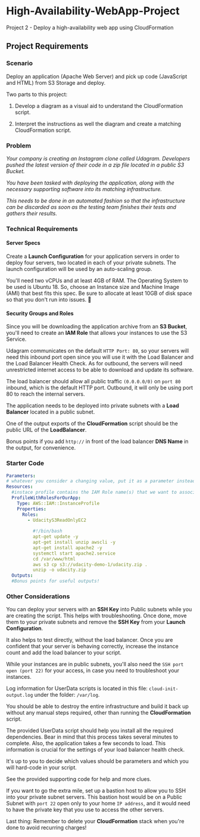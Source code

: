 # High-Availability-WebApp-Project

Project 2 - Deploy a high-availability web app using CloudFormation

## Project Requirements

### Scenario

Deploy an application (Apache Web Server) and pick up code (JavaScript and HTML) from S3 Storage and deploy.

Two parts to this project:

1. Develop a diagram as a visual aid to understand the CloudFormation script.

2. Interpret the instructions as well the diagram and create a matching CloudFormation script.

### Problem

*Your company is creating an Instagram clone called Udagram. Developers pushed the latest version of their code in a zip file located in a public S3 Bucket.*

*You have been tasked with deploying the application, along with the necessary supporting software into its matching infrastructure.*

*This needs to be done in an automated fashion so that the infrastructure can be discarded as soon as the testing team finishes their tests and gathers their results.*

### Technical Requirements

#### Server Specs

Create a **Launch Configuration** for your application servers in order to deploy four servers, two located in each of your private subnets. The launch configuration will be used by an auto-scaling group.

You'll need two vCPUs and at least 4GB of RAM. The Operating System to be used is Ubuntu 18. So, choose an Instance size and Machine Image (AMI) that best fits this spec. Be sure to allocate at least 10GB of disk space so that you don't run into issues. 

#### Security Groups and Roles

Since you will be downloading the application archive from an **S3 Bucket**, you'll need to create an **IAM Role** that allows your instances to use the S3 Service.

Udagram communicates on the default `HTTP Port: 80`, so your servers will need this inbound port open since you will use it with the Load Balancer and the Load Balancer Health Check. As for outbound, the servers will need unrestricted internet access to be able to download and update its software.

The load balancer should allow all public traffic `(0.0.0.0/0)` on `port 80` inbound, which is the default HTTP port. Outbound, it will only be using port 80 to reach the internal servers.

The application needs to be deployed into private subnets with a **Load Balancer** located in a public subnet.

One of the output exports of the **CloudFormation** script should be the public URL of the **LoadBalancer**.

Bonus points if you add `http://` in front of the load balancer **DNS Name** in the output, for convenience.

### Starter Code

```yaml
Parameters:
# whatever you consider a changing value, put it as a parameter instead of hard-coding it into your script
Resources:
  #instace profile contains the IAM Role name(s) that we want to associate to our auto scaling EC2 Servers
  ProfileWithRolesForOurApp:
    Type: AWS::IAM::InstanceProfile
    Properties:
      Roles:
        - UdacityS3ReadOnlyEC2
  
          #!/bin/bash
          apt-get update -y
          apt-get install unzip awscli -y
          apt-get install apache2 -y
          systemctl start apache2.service
          cd /var/www/html
          aws s3 cp s3://udacity-demo-1/udacity.zip .
          unzip -o udacity.zip
  Outputs:
  #Bonus points for useful outputs!
```

### Other Considerations

You can deploy your servers with an **SSH Key** into Public subnets while you are creating the script. This helps with troubleshooting. Once done, move them to your private subnets and remove the **SSH Key** from your **Launch Configuration**.

It also helps to test directly, without the load balancer. Once you are confident that your server is behaving correctly, increase the instance count and add the load balancer to your script.

While your instances are in public subnets, you'll also need the `SSH port open (port 22)` for your access, in case you need to troubleshoot your instances.

Log information for UserData scripts is located in this file: `cloud-init-output.log` under the folder: `/var/log`.

You should be able to destroy the entire infrastructure and build it back up without any manual steps required, other than running the **CloudFormation** script.

The provided UserData script should help you install all the required dependencies. Bear in mind that this process takes several minutes to complete. Also, the application takes a few seconds to load. This information is crucial for the settings of your load balancer health check.

It's up to you to decide which values should be parameters and which you will hard-code in your script.

See the provided supporting code for help and more clues.

If you want to go the extra mile, set up a bastion host to allow you to SSH into your private subnet servers. This bastion host would be on a Public Subnet with `port 22` open only to your home `IP address`, and it would need to have the private key that you use to access the other servers.

Last thing: Remember to delete your **CloudFormation** stack when you're done to avoid recurring charges!
